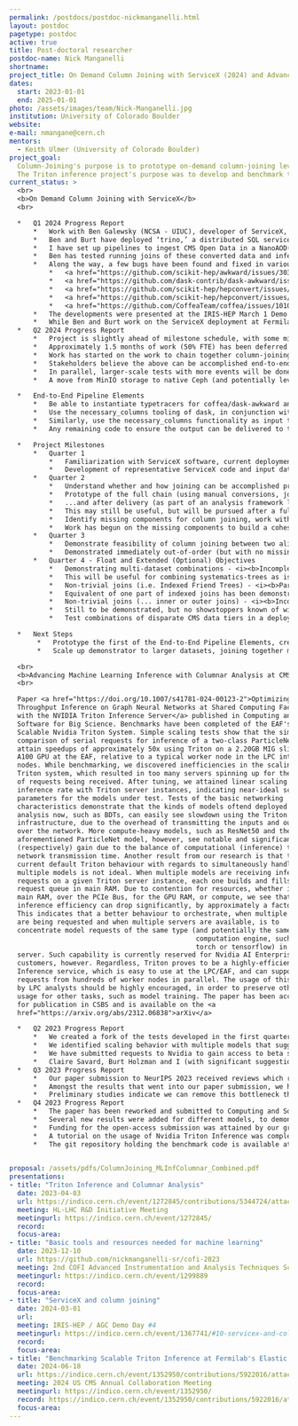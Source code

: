 ```yaml
---
permalink: /postdocs/postdoc-nickmanganelli.html
layout: postdoc
pagetype: postdoc
active: true
title: Post-doctoral researcher
postdoc-name: Nick Manganelli
shortname: 
project_title: On Demand Column Joining with ServiceX (2024) and Advancing Machine Learning Inference with Columnar Analysis at CMS Analysis Facilities (2023)
dates:
  start: 2023-01-01
  end: 2025-01-01
photo: /assets/images/team/Nick-Manganelli.jpg
institution: University of Colorado Boulder
website:
e-mail: nmangane@cern.ch
mentors:
  - Keith Ulmer (University of Colorado Boulder)
project_goal:
  Column-Joining's purpose is to prototype on-demand column-joining leveraging tools like ServiceX, distributed SQL services (such as trino), dask, and kafka to serve needs of an envisioned HL-LHC computing model, ameliorating the need for permanent storage of augmented data from CMS NanoAOD and larger data tiers.
  The Triton inference project's purpose was to develop and benchmark the usage of rapid Machine Learning Inference-as-a-Service together with columnar analysis in the Fermilab Elastic Analysis Facility for the next generation HL-LHC computing model.
current_status: >
  <br>
  <b>On Demand Column Joining with ServiceX</b>
  <br>

  *   Q1 2024 Progress Report
      *   Work with Ben Galewsky (NCSA - UIUC), developer of ServiceX, and Burt Holzman (Fermilab) has begun on this project.
      *   Ben and Burt have deployed ‘trino,’ a distributed SQL service, at Fermilabs Elastic Analysis Facility.
      *   I have set up pipelines to ingest CMS Open Data in a NanoAOD(-like) format and convert from root to parquet, run an advanced Machine Learning model (ParticleNet, a Graph Neural Net used throughout CMS for flavor tagging and other tasks), and stored these data (separately) in a server accessible by trino.
      *   Ben has tested running joins of these converted data and inference data together, on-demand, and found that O(10M) events can be zipped together by trino in less than a minute (when outputting approximately 3 dozen columns). I have tested ingesting the output joined data and running it through rudimentary analysis.
      *   Along the way, a few bugs have been found and fixed in various packages, and a few features requested
          *   <a href="https://github.com/scikit-hep/awkward/issues/3033">https://github.com/scikit-hep/awkward/issues/3033</a>
          *   <a href="https://github.com/dask-contrib/dask-awkward/issues/472">https://github.com/dask-contrib/dask-awkward/issues/472</a>
          *   <a href="https://github.com/scikit-hep/hepconvert/issues/72">https://github.com/scikit-hep/hepconvert/issues/72</a>
          *   <a href="https://github.com/scikit-hep/hepconvert/issues/73">https://github.com/scikit-hep/hepconvert/issues/73</a>
          *   <a href="https://github.com/CoffeaTeam/coffea/issues/1010">https://github.com/CoffeaTeam/coffea/issues/1010</a>
      *   The developments were presented at the IRIS-HEP March 1 Demo Days at <a href="https://indico.cern.ch/event/1367741/">https://indico.cern.ch/event/1367741/</a> (no presentation/recording; live demo)
      *   While Ben and Burt work on the ServiceX deployment at Fermilab’s Elastic Analysis Facility (which will enable the large-scale, on-demand conversion of root data to parquet, as required by trino before joining), I will work on several components necessary to create an analysis pipeline, including identifying which columns of data are needed from each set of columns to be joined, automatic creation of SQL queries to produce the desired output in a joined fashion, etc. Further benchmarking, at more and more demanding scales, is foreseen. There are many open questions, including what kind of storage cluster deployment will be needed, server resources required, whether trino should be addressed directly or indirectly (via ServiceX), and so on. These will be explored in the coming months, at the appropriate time (considering development timeline)
  *   Q2 2024 Progress Report
      *   Project is slightly ahead of milestone schedule, with some mix of objectives from later quarters already reached (detailed breakdown below with comments)
      *   Approximately 1.5 months of work (50% FTE) has been deferred to later in the year due to series of talks and trainings, including the Triton R&D Talk at USCMS and coffea tutorials at USCMS/IRIS-HEP event)
      *   Work has started on the work to chain together column-joining components from the March demonstrator into a cohesive, easy-to-use tool for end-user analysis. Several sub-components for this must be developed and have been identified, outlined separately as End-to-End Pipeline Elements
      *   Stakeholders believe the above can be accomplished end-to-end (fallback; being able to generate joined data with (super)set of necessary columns for an analysis and caching it for repeated use, as originally enivisioned for the project, should still be feasible should End-to-End not work)
      *   In parallel, larger-scale tests with more events will be done to test the scalability and robustness of trino for joining data and delivering it (promising event rates from March demonstrator; 10s of millions of events joined on the order of minutes)
      *   A move from MinIO storage to native Ceph (and potentially leveraging native Object Storage) is being considered for testing

  *   End-to-End Pipeline Elements
      *   Be able to instantiate typetracers for coffea/dask-awkward analysis using ‘two’ parallel sources (e.g. ROOT primary source and ROOT/parquet secondary source)  and push them through analysis code to generate the dask task-graphs
      *   Use the necessary_columns tooling of dask, in conjunction with above, as an input to a ServiceX query-builder to convert automatically any ROOT formatted data, and potentially leverage automatic skimming/slimming (i.e. predicate pushdown) on parquet sources
      *   Similarly, use the necessary_columns functionality as input to a joins-query builder, whose product will be sent to trino (distributed SQL service) in order to take data in parquet format and perform the actual data joins
      *   Any remaining code to ensure the output can be delivered to the user’s analysis when the task-graph is computed, ideally as dask tasks themselves

  *   Project Milestones
      *   Quarter 1
          *   Familiarization with ServiceX software, current deployments, and internal query language (func adl) - <i><b>Complete</b></i>
          *   Development of representative ServiceX code and input data for tests of column joining. - <i><b>Complete</b></i>
      *   Quarter 2
          *   Understand whether and how joining can be accomplished prior to delivery (as part of the ServiceX pipeline) - <i><b>Partially Complete</b></i>
          *   Prototype of the full chain (using manual conversions, join-queries, etc) has been demonstrated with both ordered and out-of-order joins
          *   ...and after delivery (as part of an analysis framework like coffea - <i><b>Incomplete</b></i>
          *   This may still be useful, but will be pursued after a full-chain/End-to-end approach, fully leveraging ServiceX, has been demonstrated
          *   Identify missing components for column joining, work with ServiceX, dask, coffea, and other scikit-hep experts to develop and test code. - <i><b>Partially Complete</b></i>
          *   Work has begun on the missing components to build a cohesive pipeline end-to-end, such that there will be no manual steps involved which would require expertise beyond the typical analysts’ repertoire
      *   Quarter 3
          *   Demonstrate feasibility of column joining between two aligned event trees. Representative data is preferentially CMS NanoAOD (similarly, may be from ATLAS DAOD PhysLite), in which events do not need to be re-grouped or re-ordered prior to joining (1-to-1 file and event order relationship). This is comparable to simple Friend Trees in ROOT. - <i><b>Complete</b></i>
          *   Demonstrated immediately out-of-order (but with no missing data) joins between parquet data from a full-conversion of stock NanoAOD + parquet files storing ParticleNet inference results, demonstrating a common modality of using ‘cached’ ML results instead of re-running or storing permanently in augmented NanoAOD format (with all other input variables from the ‘central’ dataset replicated)
      *   Quarter 4 - Float and Extended (Optional) Objectives
          *   Demonstrating multi-dataset combinations - <i><b>Incomplete</b></i>
          *   This will be useful for combining systematics-trees as is used in some CMS analyses and very commonly in ATLAS, and is ideally a natural extension of two-source joins already demonstrated. If multi-source joins are not feasible in the currently chosen service, a tree-reduction approach should be equivalent even if less performant, iteratively using two-source joins
          *   Non-trivial joins (i.e. Indexed Friend Trees) - <i><b>Partially Complete</b></i>
          *   Equivalent of one part of indexed joins has been demonstrated with March out-of-order demonstrator; handling unaligned (missing data) still to be shown. Tooling to do this automatically instead of manually running components still under development
          *   Non-trivial joins (... inner or outer joins) - <i><b>Incomplete</b></i>
          *   Still to be demonstrated, but no showstoppers known of with prospective tools
          *   Test combinations of disparate CMS data tiers in a deployment of ServiceX at an Analysis Facility - <i><b>Incomplete</b></i>

  *   Next Steps
       *   Prototype the first of the End-to-End Pipeline Elements, creating a join-aware typetracer to pass through dask_awkward/coffea analysis
       *   Scale up demonstrator to larger datasets, joining together more columns, and stress testing the distributed SQL infrastructure

  <br>
  <b>Advancing Machine Learning Inference with Columnar Analysis at CMS Analysis Facilities</b>
  <br>

  Paper <a href="https://doi.org/10.1007/s41781-024-00123-2">Optimizing High
  Throughput Inference on Graph Neural Networks at Shared Computing Facilities
  with the NVIDIA Triton Inference Server</a> published in Computing and
  Software for Big Science. Benchmarks have been completed of the EAF's
  Scalable Nvidia Triton System. Simple scaling tests show that the simple
  comparison of serial requests for inference of a two-class ParticleNet model
  attain speedups of approximately 50x using Triton on a 2.20GB MIG slice of an
  A100 GPU at the EAF, relative to a typical worker node in the LPC interactive
  nodes. While benchmarking, we discovered inefficiencies in the scaling of the
  Triton system, which resulted in too many servers spinning up for the number
  of requests being received. After tuning, we attained linear scaling of net
  inference rate with Triton server instances, indicating near-ideal scale-up
  parameters for the models under test. Tests of the basic networking
  characteristics demonstrate that the kinds of models oftend deployed in
  analysis now, such as BDTs, can easily see slowdown using the Triton server
  infrastructure, due to the overhead of transmitting the inputs and outputs
  over the network. More compute-heavy models, such as ResNet50 and the
  aforementioned ParticleNet model, however, see notable and significant
  (respectively) gain due to the balance of computational (inference) time and
  network transmission time. Another result from our research is that the
  current default Triton behaviour with regards to simultaneously handling
  multiple models is not ideal. When multiple models are receiving inference
  requests on a given Triton server instance, each one builds and fills a
  request queue in main RAM. Due to contention for resources, whether it's in
  main RAM, over the PCIe Bus, for the GPU RAM, or compute, we see that
  inference efficiency can drop significantly, by approximately a factor of 5.
  This indicates that a better behaviour to orchestrate, when multiple models
  are being requested and when multiple servers are available, is to
  concentrate model requests of the same type (and potentially the same
                                               computation engine, such as
                                               torch or tensorflow) in the same
  server. Such capability is currently reserved for Nvidia AI Enterprise
  customers, however. Regardless, Triton proves to be a highly-efficienty ML
  Inference service, which is easy to use at the LPC/EAF, and can support
  requests from hundreds of worker nodes in parallel. The usage of this service
  by LPC analysts should be highly encouraged, in order to preserve other GPU
  usage for other tasks, such as model training. The paper has been accepted
  for publication in CSBS and is available on the <a
  href="https://arxiv.org/abs/2312.06838">arXiv</a>

  *   Q2 2023 Progress Report
      *   We created a fork of the tests developed in the first quarter of the project, removing the reliance on CMS data and increasing the system stress to identify maximum throughput of the Elastic Analysis Facility Triton Server.
      *   We identified scaling behavior with multiple models that suggests a need for more advanced orchestration than is in the baseline software.
      *   We have submitted requests to Nvidia to gain access to beta software with features that may resolve most or all of our scaling performance (inventing the features ourselves would be a considerable investment).
      *   Claire Savard, Burt Holzman and I (with significant suggestions and review from Lindsey Grey, Kevin Pedro, Keith Ulmer, Kevin Stenson) completed and submitted a paper summarizing results of benchmarking the EAF Triton Server to NeurIPS 2023. We are expecting feedback soon, and acceptance/rejection by the end of the 3rd quarter.
  *   Q3 2023 Progress Report
      *   Our paper submission to NeurIPS 2023 received reviews which reflected a reluctance to accept the paper, mainly criticizing our choice of target journal; it was felt that others would be more appropriate for our results, which are benchmarking systems and testing interoperability rather than demonstrating novel algorithm development, for example. We withdrew the submission and are searching for a more appropriate journal.
      *   Amongst the results that went into our paper submission, we had found a notable bottleneck in usage of IaaS through Triton for multiple users (to be reported at a future R&D Meeting), resulting in some inefficiency for the system.
      *   Preliminary studies indicate we can remove this bottleneck through more intelligent model orchestration. The feature to do so existed in Nvidia as an alpha release feature, but multiple attempts to contact Nvidia and attain access were unsuccessful. The feature has recently come out of alpha, but is now exclusively available as part of an Nvidia Enterprise 4.0 service. Addressing this would lead to a desirable optimization, but in no way does it prevent us from delivering and supporting the service, which will still be the most efficient method of high-throughput ML inference for a multi-tenant Analysis Facility.
  *   Q4 2023 Progress Report
      *   The paper has been reworked and submitted to Computing and Software for Big Science and uploaded to the arXiv at <a href="https://arxiv.org/abs/2312.06838">https://arxiv.org/abs/2312.06838</a>.
      *   Several new results were added for different models, to demonstrate the scaling behavior with regard to different archetypes. Network-focused studies were added to appendices, and language was notably improved.
      *   Funding for the open-access submission was attained by our graduate student, Claire Savard (advisor Kevin Stenson).
      *   A tutorial on the usage of Nvidia Triton Inference was completed as part of a seminar at the <a href="https://indico.cern.ch/event/1299889/timetable/?view=standard_inline_minutes">COFI 2023 Winter School</a>
      *   The git repository holding the benchmark code is available at <a href="https://github.com/cgsavard/triton_multiuser_benchmarks">https://github.com/cgsavard/triton_multiuser_benchmarks</a>

  
proposal: /assets/pdfs/ColumnJoining_MLInfColumnar_Combined.pdf
presentations:
- title: "Triton Inference and Columnar Analysis"
  date: 2023-04-03
  url: https://indico.cern.ch/event/1272845/contributions/5344724/attachments/2623810/4537142/NickManganelli_HLLHCR&D_03_04_2023.pdf
  meeting: HL-LHC R&D Initiative Meeting
  meetingurl: https://indico.cern.ch/event/1272845/
  record:
  focus-area:
- title: "Basic tools and resources needed for machine learning"
  date: 2023-12-10
  url: https://github.com/nickmanganelli-sr/cofi-2023
  meeting: 2nd COFI Advanced Instrumentation and Analysis Techniques School
  meetingurl: https://indico.cern.ch/event/1299889
  record:
  focus-area:
- title: "ServiceX and column joining"
  date: 2024-03-01
  url: 
  meeting: IRIS-HEP / AGC Demo Day #4
  meetingurl: https://indico.cern.ch/event/1367741/#10-servicex-and-column-joining
  record:
  focus-area:
- title: "Benchmarking Scalable Triton Inference at Fermilab's Elastic Analysis Facility"
  date: 2024-06-18
  url: https://indico.cern.ch/event/1352950/contributions/5922016/attachments/2879607/5044412/NickManganelli_USCMS_TritonPySONIC_18_06_2024.pdf
  meeting: 2024 US CMS Annual Collaboration Meeting
  meetingurl: https://indico.cern.ch/event/1352950/
  record: https://indico.cern.ch/event/1352950/contributions/5922016/attachments/2879607/5051239/3_SW_RD.mp4
  focus-area:
---
```

